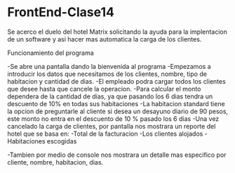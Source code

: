 # FrontEnd-Clase14

Se acerco el duelo del hotel Matrix solicitando la ayuda para la implentacion de un software y asi hacer mas automatica la carga de los clientes.

Funcionamiento del programa

-Se abre una pantalla dando la bienvenida al programa -Empezamos a introducir los datos que necesitamos de los clientes, nombre, tipo de habitacion y cantidad de dias. -El empleado podra cargar todos los clientes que desee hasta que cancele la operacion. -Para calcular el monto dependera de la cantidad de dias, ya que pasando los 6 dias tendra un descuento de 10% en todas sus habitaciones -La habitacion standard tiene la opcion de preguntarle al cliente si desea un desayuno diario de 90 pesos, este monto no entra en el descuento de 10 % pasado los 6 dias -Una vez cancelado la carga de clientes, por pantalla nos mostrara un reporte del hotel que se basa en: -Total de la facturacion -Los clientes alojados -Habitaciones escogidas

-Tambien por medio de console nos mostrara un detalle mas especifico por cliente, nombre, habitacion, dias.
